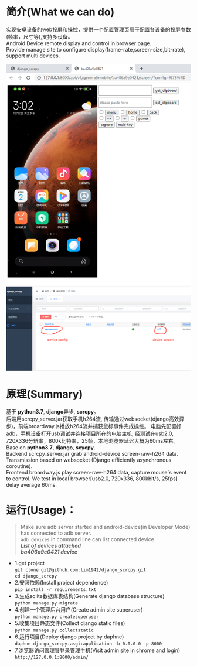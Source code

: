 # 简介(What we can do)
实现安卓设备的web投屏和操控，提供一个配置管理页用于配置各设备的投屏参数(帧率，尺寸等),支持多设备。  
Android Device remote display and control in browser page.   
Provide manage site to configure display(frame-rate,screen-size,bit-rate), support multi devices.  

![image](asset/device.png)
![image](asset/admin.png)

# 原理(Summary)
基于 **python3.7**, **django**异步, **scrcpy**。  
后端用scrcpy_server.jar获取手机h264流, 传输通过websocket(django高效异步)，前端broardway.js播放h264流并捕获鼠标事件完成操控。
电脑先配置好adb，手机设备打开usb调试并连接项目所在的电脑主机, 经测试在usb2.0, 720X336分辨率，800k比特率，25帧，本地浏览器延迟大概为60ms左右。  
Base on **python3.7**, **django**, **scycpy**.  
Backend scrcpy_server.jar grab android-device screen-raw-h264 data.  
Transmission based on websocket (Django efficiently asynchronous coroutine).  
Frontend broardway.js play screen-raw-h264 data, capture mouse`s event to control.
We test in local browser[usb2.0, 720x336, 800kbit/s, 25fps] delay average 60ms.


# 运行(Usage)：
>Make sure adb server started and android-device(in Developer Mode) has connected to adb server.  
> `adb devices` in command line can list connected device.    
> _**List of devices attached**_   
> **_ba406a9e0421    device_**
- 1.get project  
`git clone git@github.com:lim1942/django_scrcpy.git`  
`cd django_scrcpy`
- 2.安装依赖(Install project dependence)  
 `pip install -r requirements.txt`
- 3.生成sqlite数据库表结构(Generate django database structure)  
 `python manage.py migrate`
- 4.创建一个管理后台用户(Create admin site superuser)  
 `python manage.py createsuperuser`
- 5.收集项目静态文件(Collect django static files)  
 `python manage.py collectstatic`
- 6.运行项目(Deploy django project by daphne)  
`daphne django_scrcpy.asgi:application -b 0.0.0.0 -p 8000`
- 7.浏览器访问管理管登录管理手机(Visit admin site in chrome and login)  
 `http://127.0.0.1:8000/admin/`
